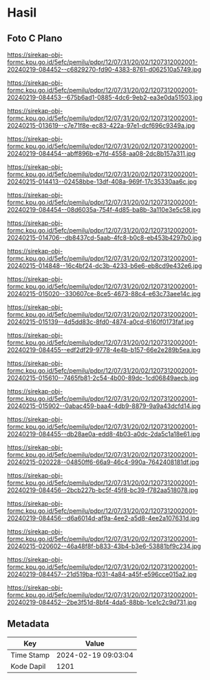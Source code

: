 # Hasil

## Foto C Plano

https://sirekap-obj-formc.kpu.go.id/5efc/pemilu/pdpr/12/07/31/20/02/1207312002001-20240219-084452--c6829270-fd90-4383-8761-d062510a5749.jpg

https://sirekap-obj-formc.kpu.go.id/5efc/pemilu/pdpr/12/07/31/20/02/1207312002001-20240219-084453--675b6ad1-0885-4dc6-9eb2-ea3e0da51503.jpg

https://sirekap-obj-formc.kpu.go.id/5efc/pemilu/pdpr/12/07/31/20/02/1207312002001-20240215-013619--c7e71f8e-ec83-422a-97e1-dcf696c9349a.jpg

https://sirekap-obj-formc.kpu.go.id/5efc/pemilu/pdpr/12/07/31/20/02/1207312002001-20240219-084454--abff896b-e7fd-4558-aa08-2dc8b157a311.jpg

https://sirekap-obj-formc.kpu.go.id/5efc/pemilu/pdpr/12/07/31/20/02/1207312002001-20240215-014413--02458bbe-13df-408a-969f-17c35330aa6c.jpg

https://sirekap-obj-formc.kpu.go.id/5efc/pemilu/pdpr/12/07/31/20/02/1207312002001-20240219-084454--08d6035a-754f-4d85-ba8b-3a110e3e5c58.jpg

https://sirekap-obj-formc.kpu.go.id/5efc/pemilu/pdpr/12/07/31/20/02/1207312002001-20240215-014706--db8437cd-5aab-4fc8-b0c8-eb453b4297b0.jpg

https://sirekap-obj-formc.kpu.go.id/5efc/pemilu/pdpr/12/07/31/20/02/1207312002001-20240215-014848--16c4bf24-dc3b-4233-b6e6-eb8cd9e432e6.jpg

https://sirekap-obj-formc.kpu.go.id/5efc/pemilu/pdpr/12/07/31/20/02/1207312002001-20240215-015020--330607ce-8ce5-4673-88c4-e63c73aee14c.jpg

https://sirekap-obj-formc.kpu.go.id/5efc/pemilu/pdpr/12/07/31/20/02/1207312002001-20240215-015139--4d5dd83c-8fd0-4874-a0cd-6160f0173faf.jpg

https://sirekap-obj-formc.kpu.go.id/5efc/pemilu/pdpr/12/07/31/20/02/1207312002001-20240219-084455--edf2df29-9778-4e4b-b157-66e2e289b5ea.jpg

https://sirekap-obj-formc.kpu.go.id/5efc/pemilu/pdpr/12/07/31/20/02/1207312002001-20240215-015610--7465fb81-2c54-4b00-89dc-1cd06849aecb.jpg

https://sirekap-obj-formc.kpu.go.id/5efc/pemilu/pdpr/12/07/31/20/02/1207312002001-20240215-015902--0abac459-baa4-4db9-8879-9a9a43dcfd14.jpg

https://sirekap-obj-formc.kpu.go.id/5efc/pemilu/pdpr/12/07/31/20/02/1207312002001-20240219-084455--db28ae0a-edd8-4b03-a0dc-2da5c1a18e61.jpg

https://sirekap-obj-formc.kpu.go.id/5efc/pemilu/pdpr/12/07/31/20/02/1207312002001-20240215-020228--04850ff6-66a9-46c4-990a-7642408181df.jpg

https://sirekap-obj-formc.kpu.go.id/5efc/pemilu/pdpr/12/07/31/20/02/1207312002001-20240219-084456--2bcb227b-bc5f-45f8-bc39-f782aa518078.jpg

https://sirekap-obj-formc.kpu.go.id/5efc/pemilu/pdpr/12/07/31/20/02/1207312002001-20240219-084456--d6a6014d-af9a-4ee2-a5d8-4ee2a107631d.jpg

https://sirekap-obj-formc.kpu.go.id/5efc/pemilu/pdpr/12/07/31/20/02/1207312002001-20240215-020602--46a48f8f-b833-43b4-b3e6-53881bf9c234.jpg

https://sirekap-obj-formc.kpu.go.id/5efc/pemilu/pdpr/12/07/31/20/02/1207312002001-20240219-084457--21d519ba-f031-4a84-a45f-e596cce015a2.jpg

https://sirekap-obj-formc.kpu.go.id/5efc/pemilu/pdpr/12/07/31/20/02/1207312002001-20240219-084452--2be3f51d-8bf4-4da5-88bb-1ce1c2c9d731.jpg


## Metadata

| Key        | Value               |
| ---------- | ------------------- |
| Time Stamp | 2024-02-19 09:03:04 |
| Kode Dapil | 1201                |




